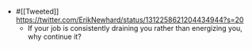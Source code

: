 - #[[Tweeted]] https://twitter.com/ErikNewhard/status/1312258621204434944?s=20
    - If your job is consistently draining you rather than energizing you, why continue it?
